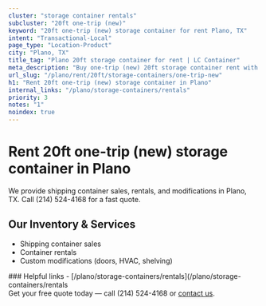 ```yaml
---
cluster: "storage container rentals"
subcluster: "20ft one-trip (new)"
keyword: "20ft one-trip (new) storage container for rent Plano, TX"
intent: "Transactional-Local"
page_type: "Location-Product"
city: "Plano, TX"
title_tag: "Plano 20ft storage container for rent | LC Container"
meta_description: "Buy one-trip (new) 20ft storage container rent with local delivery in Plano, TX. LC Container — local Since 2003. Request a fast quote today."
url_slug: "/plano/rent/20ft/storage-containers/one-trip-new"
h1: "Rent 20ft one-trip (new) storage container in Plano"
internal_links: "/plano/storage-containers/rentals"
priority: 3
notes: "1"
noindex: true
---
```


# Rent 20ft one-trip (new) storage container in Plano

We provide shipping container sales, rentals, and modifications in Plano, TX. Call (214) 524-4168 for a fast quote.

## Our Inventory & Services
- Shipping container sales
- Container rentals
- Custom modifications (doors, HVAC, shelving)

<div data-section="internal-links">
### Helpful links
- [/plano/storage-containers/rentals](/plano/storage-containers/rentals
</div>

<div data-section="cta">
Get your free quote today — call (214) 524-4168 or <a href="/contact">contact us</a>.
</div>

<script type="application/ld+json">{"@context":"https://schema.org","@type":"FAQPage","mainEntity":[{"@type":"Question","name":"How much does delivery cost in Plano, TX?","acceptedAnswer":{"@type":"Answer","text":"Delivery costs vary by distance and container size. Most deliveries in Plano, TX range from $150-$300. Call (214) 524-4168 for an exact quote based on your specific location."}},{"@type":"Question","name":"Do you offer financing or payment plans?","acceptedAnswer":{"@type":"Answer","text":"We accept major credit cards, checks, and can discuss commercial terms for bulk purchases. Call (214) 524-4168 to discuss options."}},{"@type":"Question","name":"Can you customize containers in Plano, TX?","acceptedAnswer":{"@type":"Answer","text":"Yes — we perform modifications like doors, HVAC, insulation, and shelving. Request a custom quote at (214) 524-4168 or via our contact form."}}]}</script>
